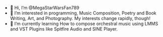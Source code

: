 - 👋 Hi, I’m @MegaStarWarsFan789
- 👀 I’m interested in programming, Music Composition, Poetry and Book Writing, Art, and Photography. My interests change rapidly, though!
- 🌱 I’m currently learning How to compose orchestral music using LMMS and VST Plugins like Spitfire Audio and SINE Player.
